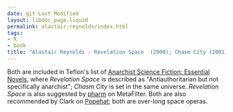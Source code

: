 ```yaml
---
date: git Last Modified
layout: libdoc_page.liquid
permalink: alastair-reynolds/index.html
tags:
- R
- book
title: "Alastair Reynolds - Revelation Space  (2000); Chasm City (2001)"
---
```


Both are included in Teflon's list of <a href="https://seesharppress.wordpress.com/2013/10/24/anarchist-science-fiction-favorite-novels/"> Anarchist Science Fiction: Essential Novels</a>, where _Revelation Space_ is described as  "Antiauthoritarian but not specifically anarchist"; _Chasm City_ is set in the same universe. _Revelation Space_ is also suggested by <a href="http://ask.metafilter.com/256904/No-More-Culture-Books-left-what-other-SF-is-like-Iain-Banks"> pharm</a> on MetaFilter. Both are also recommended by Clark on <a href="https://popehat.com/2013/12/21/clarks-favorite-books-part-1-science-fiction/"> Popehat</a>; both are over-long space operas.